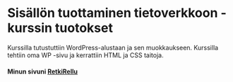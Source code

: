 # Sisällön tuottaminen tietoverkkoon -kurssin tuotokset

Kurssilla tutustuttiin WordPress-alustaan ja sen muokkaukseen.
Kurssilla tehtiin oma WP -sivu ja kerrattiin HTML ja CSS taitoja.
#### Minun sivuni [RetkiRellu](https://retkirellu.wordpress.com/)
